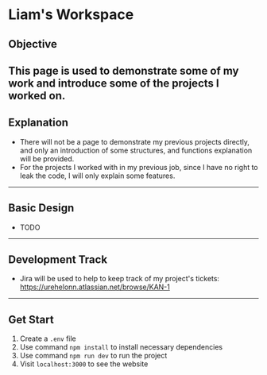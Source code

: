 # Liam's Workspace

## Objective

This page is used to demonstrate some of my work and introduce some of the projects I worked on.
---

## Explanation

* There will not be a page to demonstrate my previous projects directly, and only an introduction of some structures, and
  functions explanation will be provided.
* For the projects I worked with in my previous job, since I have no right to leak the code, I will only explain some
  features.

---

## Basic Design

* TODO

---

## Development Track

* Jira will be used to help to keep track of my project's tickets: https://urehelonn.atlassian.net/browse/KAN-1

---

## Get Start

1. Create a `.env` file
2. Use command `npm install` to install necessary dependencies
3. Use command `npm run dev` to run the project
4. Visit `localhost:3000` to see the website
